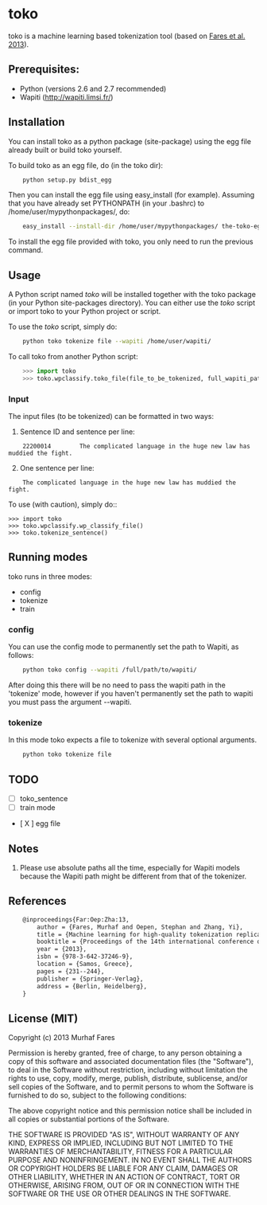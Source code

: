 toko
========

toko is a machine learning based tokenization tool (based on [Fares et al. 2013](http://link.springer.com/chapter/10.1007%2F978-3-642-37247-6_19)).


Prerequisites:
--------------

* Python (versions 2.6 and 2.7 recommended)
* Wapiti (http://wapiti.limsi.fr/)


Installation
--------------
You can install toko as a python package (site-package) using the egg file already built or build toko yourself.

To build toko as an egg file, do (in the toko dir):
```sh
    python setup.py bdist_egg
```

Then you can install the egg file using easy_install (for example). Assuming that you have already set PYTHONPATH (in your .bashrc) to /home/user/mypythonpackages/, do:

```sh
    easy_install --install-dir /home/user/mypythonpackages/ the-toko-egg-file.egg
```
To install the egg file provided with toko, you only need to run the previous command.


Usage
------------
A Python script named *toko* will be installed together with the toko package (in your Python site-packages directory).
You can either use the *toko* script or import toko to your Python project or script.

To use the *toko* script, simply do:
```sh
    python toko tokenize file --wapiti /home/user/wapiti/
```

To call toko from another Python script:
```python
    >>> import toko
    >>> toko.wpclassify.toko_file(file_to_be_tokenized, full_wapiti_path, wapiti_model, delimiter)
```


### Input
The input files (to be tokenized) can be formatted in two ways:

1. Sentence ID and sentence per line:
```
    22200014        The complicated language in the huge new law has muddied the fight.
```

2. One sentence per line:
```
    The complicated language in the huge new law has muddied the fight.
```


To use (with caution), simply do::

    >>> import toko
    >>> toko.wpclassify.wp_classify_file()
    >>> toko.tokenize_sentence()

Running modes
--------------

toko runs in three modes:

*  config 
*  tokenize 
*  train

### config
You can use the config mode to permanently set the path to Wapiti, as follows:
```sh
    python toko config --wapiti /full/path/to/wapiti/
```


After doing this there will be no need to pass the wapiti path in
the 'tokenize' mode, however if you haven't permanently set the path
to wapiti you must pass the argument --wapiti.


### tokenize

In this mode toko expects a file to tokenize with several optional
arguments.
```sh
    python toko tokenize file
```


TODO
----------

- [ ] toko_sentence
- [ ] train mode
- [ X ] egg file

Notes
----------
1) Please use absolute paths all the time, especially for Wapiti
models because the Wapiti path might be different from that of the
tokenizer.


References
----------

```LaTeX
    @inproceedings{Far:Oep:Zha:13,
        author = {Fares, Murhaf and Oepen, Stephan and Zhang, Yi},
        title = {Machine learning for high-quality tokenization replicating variable tokenization schemes},
        booktitle = {Proceedings of the 14th international conference on Computational Linguistics and Intelligent Text Processing - Volume Part I},
        year = {2013},
        isbn = {978-3-642-37246-9},
        location = {Samos, Greece},
        pages = {231--244}, 
        publisher = {Springer-Verlag},
        address = {Berlin, Heidelberg},
    }
```


License (MIT)
--------------

Copyright (c) 2013 Murhaf Fares

Permission is hereby granted, free of charge, to any person obtaining a copy
of this software and associated documentation files (the "Software"), to deal
in the Software without restriction, including without limitation the rights
to use, copy, modify, merge, publish, distribute, sublicense, and/or sell
copies of the Software, and to permit persons to whom the Software is
furnished to do so, subject to the following conditions:

The above copyright notice and this permission notice shall be included in
all copies or substantial portions of the Software.

THE SOFTWARE IS PROVIDED "AS IS", WITHOUT WARRANTY OF ANY KIND, EXPRESS OR
IMPLIED, INCLUDING BUT NOT LIMITED TO THE WARRANTIES OF MERCHANTABILITY,
FITNESS FOR A PARTICULAR PURPOSE AND NONINFRINGEMENT. IN NO EVENT SHALL THE
AUTHORS OR COPYRIGHT HOLDERS BE LIABLE FOR ANY CLAIM, DAMAGES OR OTHER
LIABILITY, WHETHER IN AN ACTION OF CONTRACT, TORT OR OTHERWISE, ARISING FROM,
OUT OF OR IN CONNECTION WITH THE SOFTWARE OR THE USE OR OTHER DEALINGS IN
THE SOFTWARE.
